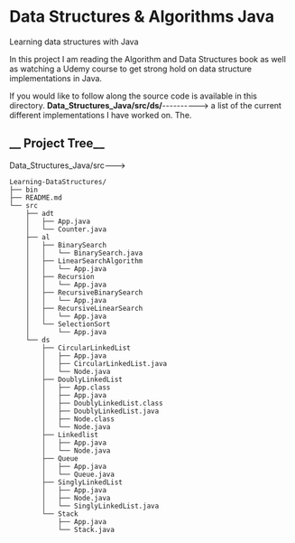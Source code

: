 # Data Structures & Algorithms Java
Learning data structures with Java

In this project I am reading the Algorithm and Data Structures book as well as watching a Udemy course to get strong hold on data structure implementations in Java.

If you would like to follow along the source code is available in this directory. **Data_Structures_Java/src/ds/**---------->
a list of the current different implementations I have worked on. 
The.

## __ Project Tree__

Data_Structures_Java/src--->
 
```
Learning-DataStructures/
├── bin
├── README.md
└── src
    ├── adt
    │   ├── App.java
    │   └── Counter.java
    ├── al
    │   ├── BinarySearch
    │   │   └── BinarySearch.java
    │   ├── LinearSearchAlgorithm
    │   │   └── App.java
    │   ├── Recursion
    │   │   └── App.java
    │   ├── RecursiveBinarySearch
    │   │   └── App.java
    │   ├── RecursiveLinearSearch
    │   │   └── App.java
    │   └── SelectionSort
    │       └── App.java
    └── ds
        ├── CircularLinkedList
        │   ├── App.java
        │   ├── CircularLinkedList.java
        │   └── Node.java
        ├── DoublyLinkedList
        │   ├── App.class
        │   ├── App.java
        │   ├── DoublyLinkedList.class
        │   ├── DoublyLinkedList.java
        │   ├── Node.class
        │   └── Node.java
        ├── Linkedlist
        │   ├── App.java
        │   └── Node.java
        ├── Queue
        │   ├── App.java
        │   └── Queue.java
        ├── SinglyLinkedList
        │   ├── App.java
        │   ├── Node.java
        │   └── SinglyLinkedList.java
        └── Stack
            ├── App.java
            └── Stack.java
```
